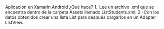 Aplicación en Xamarin.Android
¿Qué hace?
1.-Lee un archivo .xml que se encuentra dentro de la carpeta Assets llamado ListStudents.xml.
2.-Con los datos obtenidos crear una lista List<Student> para después cargarlos en un  Adapter ListView.
